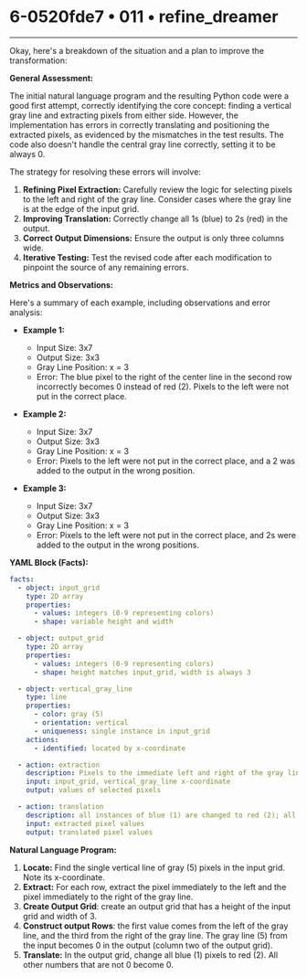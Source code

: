 # 6-0520fde7 • 011 • refine_dreamer

---
Okay, here's a breakdown of the situation and a plan to improve the transformation:

**General Assessment:**

The initial natural language program and the resulting Python code were a good first attempt, correctly identifying the core concept: finding a vertical gray line and extracting pixels from either side. However, the implementation has errors in correctly translating and positioning the extracted pixels, as evidenced by the mismatches in the test results. The code also doesn't handle the central gray line correctly, setting it to be always 0.

The strategy for resolving these errors will involve:

1.  **Refining Pixel Extraction:** Carefully review the logic for selecting pixels to the left and right of the gray line. Consider cases where the gray line is at the edge of the input grid.
2.  **Improving Translation:** Correctly change all 1s (blue) to 2s (red) in the output.
3.    **Correct Output Dimensions:** Ensure the output is only three columns wide.
4.  **Iterative Testing:** Test the revised code after each modification to pinpoint the source of any remaining errors.

**Metrics and Observations:**

Here's a summary of each example, including observations and error analysis:

*   **Example 1:**
    *   Input Size: 3x7
    *   Output Size: 3x3
    *   Gray Line Position: x = 3
    *   Error: The blue pixel to the right of the center line in the second row incorrectly becomes 0 instead of red (2). Pixels to the left were not put in the correct place.

*   **Example 2:**
    *   Input Size: 3x7
    *   Output Size: 3x3
    *   Gray Line Position: x = 3
    *   Error: Pixels to the left were not put in the correct place, and a 2 was added to the output in the wrong position.

*   **Example 3:**
    *   Input Size: 3x7
    *   Output Size: 3x3
    *   Gray Line Position: x = 3
    *   Error: Pixels to the left were not put in the correct place, and 2s were added to the output in the wrong positions.

**YAML Block (Facts):**

```yaml
facts:
  - object: input_grid
    type: 2D array
    properties:
      - values: integers (0-9 representing colors)
      - shape: variable height and width

  - object: output_grid
    type: 2D array
    properties:
      - values: integers (0-9 representing colors)
      - shape: height matches input_grid, width is always 3

  - object: vertical_gray_line
    type: line
    properties:
      - color: gray (5)
      - orientation: vertical
      - uniqueness: single instance in input_grid
    actions:
      - identified: located by x-coordinate

  - action: extraction
    description: Pixels to the immediate left and right of the gray line are selected.
    input: input_grid, vertical_gray_line x-coordinate
    output: values of selected pixels

  - action: translation
    description: all instances of blue (1) are changed to red (2); all other non-zero values that are not 5 are changed to white(0)
    input: extracted pixel values
    output: translated pixel values
```

**Natural Language Program:**

1.  **Locate:** Find the single vertical line of gray (5) pixels in the input grid. Note its x-coordinate.
2.  **Extract:** For each row, extract the pixel immediately to the left and the pixel immediately to the right of the gray line.
3.  **Create Output Grid**: create an output grid that has a height of the input grid and width of 3.
4.  **Construct output Rows**: the first value comes from the left of the gray line, and the third from the right of the gray line. The gray line (5) from the input becomes 0 in the output (column two of the output grid).
5. **Translate:** In the output grid, change all blue (1) pixels to red (2). All other numbers that are not 0 become 0.


